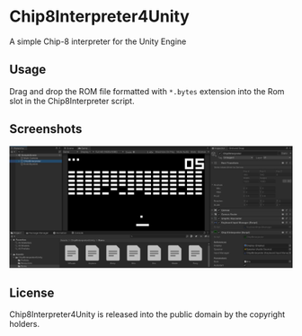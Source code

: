 # Chip8Interpreter4Unity
A simple Chip-8 interpreter for the Unity Engine

## Usage

Drag and drop the ROM file formatted with `*.bytes` extension into the Rom slot in the Chip8Interpreter script.

## Screenshots

![screenshot](https://github.com/CarlosManuelRodr/Chip8Interpreter4Unity/raw/main/Img/Screenshot.png?raw=true "Screenshot")

## License

Chip8Interpreter4Unity is released into the public domain by the copyright holders.